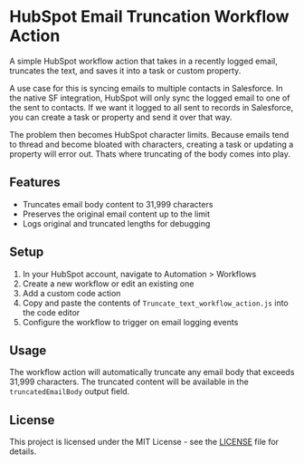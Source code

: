 # HubSpot Email Truncation Workflow Action

A simple HubSpot workflow action that takes in a recently logged email, truncates the text, and saves it into a task or custom property. 

A use case for this is syncing emails to multiple contacts in Salesforce. In the native SF integration, HubSpot will only sync the logged email to one of the sent to contacts. If we want it logged to all sent to records in Salesforce, you can create a task or property and send it over that way. 

The problem then becomes HubSpot character limits. Because emails tend to thread and become bloated with characters, creating a task or updating a property will error out. Thats where truncating of the body comes into play.

## Features

- Truncates email body content to 31,999 characters
- Preserves the original email content up to the limit
- Logs original and truncated lengths for debugging

## Setup

1. In your HubSpot account, navigate to Automation > Workflows
2. Create a new workflow or edit an existing one
3. Add a custom code action
4. Copy and paste the contents of `Truncate_text_workflow_action.js` into the code editor
5. Configure the workflow to trigger on email logging events

## Usage

The workflow action will automatically truncate any email body that exceeds 31,999 characters. The truncated content will be available in the `truncatedEmailBody` output field.

## License

This project is licensed under the MIT License - see the [LICENSE](LICENSE) file for details. 